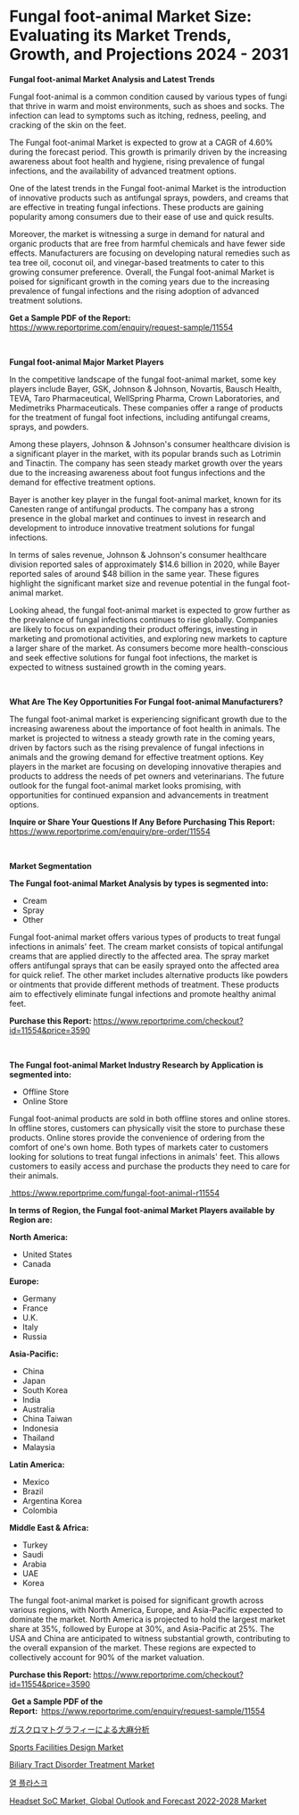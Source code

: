 <p><h1>Fungal foot-animal Market Size: Evaluating its Market Trends, Growth, and Projections 2024 - 2031</h1></p><p><strong>Fungal foot-animal Market Analysis and Latest Trends</strong></p>
<p><p>Fungal foot-animal is a common condition caused by various types of fungi that thrive in warm and moist environments, such as shoes and socks. The infection can lead to symptoms such as itching, redness, peeling, and cracking of the skin on the feet.</p><p>The Fungal foot-animal Market is expected to grow at a CAGR of 4.60% during the forecast period. This growth is primarily driven by the increasing awareness about foot health and hygiene, rising prevalence of fungal infections, and the availability of advanced treatment options.</p><p>One of the latest trends in the Fungal foot-animal Market is the introduction of innovative products such as antifungal sprays, powders, and creams that are effective in treating fungal infections. These products are gaining popularity among consumers due to their ease of use and quick results.</p><p>Moreover, the market is witnessing a surge in demand for natural and organic products that are free from harmful chemicals and have fewer side effects. Manufacturers are focusing on developing natural remedies such as tea tree oil, coconut oil, and vinegar-based treatments to cater to this growing consumer preference. Overall, the Fungal foot-animal Market is poised for significant growth in the coming years due to the increasing prevalence of fungal infections and the rising adoption of advanced treatment solutions.</p></p>
<p><strong>Get a Sample PDF of the Report:&nbsp;</strong> <a href="https://www.reportprime.com/enquiry/request-sample/11554">https://www.reportprime.com/enquiry/request-sample/11554</a></p>
<p>&nbsp;</p>
<p><strong>Fungal foot-animal Major Market Players</strong></p>
<p><p>In the competitive landscape of the fungal foot-animal market, some key players include Bayer, GSK, Johnson & Johnson, Novartis, Bausch Health, TEVA, Taro Pharmaceutical, WellSpring Pharma, Crown Laboratories, and Medimetriks Pharmaceuticals. These companies offer a range of products for the treatment of fungal foot infections, including antifungal creams, sprays, and powders.</p><p>Among these players, Johnson & Johnson's consumer healthcare division is a significant player in the market, with its popular brands such as Lotrimin and Tinactin. The company has seen steady market growth over the years due to the increasing awareness about foot fungus infections and the demand for effective treatment options.</p><p>Bayer is another key player in the fungal foot-animal market, known for its Canesten range of antifungal products. The company has a strong presence in the global market and continues to invest in research and development to introduce innovative treatment solutions for fungal infections.</p><p>In terms of sales revenue, Johnson & Johnson's consumer healthcare division reported sales of approximately $14.6 billion in 2020, while Bayer reported sales of around $48 billion in the same year. These figures highlight the significant market size and revenue potential in the fungal foot-animal market.</p><p>Looking ahead, the fungal foot-animal market is expected to grow further as the prevalence of fungal infections continues to rise globally. Companies are likely to focus on expanding their product offerings, investing in marketing and promotional activities, and exploring new markets to capture a larger share of the market. As consumers become more health-conscious and seek effective solutions for fungal foot infections, the market is expected to witness sustained growth in the coming years.</p></p>
<p>&nbsp;</p>
<p><strong>What Are The Key Opportunities For Fungal foot-animal Manufacturers?</strong></p>
<p><p>The fungal foot-animal market is experiencing significant growth due to the increasing awareness about the importance of foot health in animals. The market is projected to witness a steady growth rate in the coming years, driven by factors such as the rising prevalence of fungal infections in animals and the growing demand for effective treatment options. Key players in the market are focusing on developing innovative therapies and products to address the needs of pet owners and veterinarians. The future outlook for the fungal foot-animal market looks promising, with opportunities for continued expansion and advancements in treatment options.</p></p>
<p><strong>Inquire or Share Your Questions If Any Before Purchasing This Report:</strong> <a href="https://www.reportprime.com/enquiry/pre-order/11554">https://www.reportprime.com/enquiry/pre-order/11554</a></p>
<p>&nbsp;</p>
<p><strong>Market Segmentation</strong></p>
<p><strong>The Fungal foot-animal Market Analysis by types is segmented into:</strong></p>
<p><ul><li>Cream</li><li>Spray</li><li>Other</li></ul></p>
<p><p>Fungal foot-animal market offers various types of products to treat fungal infections in animals' feet. The cream market consists of topical antifungal creams that are applied directly to the affected area. The spray market offers antifungal sprays that can be easily sprayed onto the affected area for quick relief. The other market includes alternative products like powders or ointments that provide different methods of treatment. These products aim to effectively eliminate fungal infections and promote healthy animal feet.</p></p>
<p><strong>Purchase this Report:&nbsp;</strong><a href="https://www.reportprime.com/checkout?id=11554&price=3590">https://www.reportprime.com/checkout?id=11554&price=3590</a></p>
<p>&nbsp;</p>
<p><strong>The Fungal foot-animal Market Industry Research by Application is segmented into:</strong></p>
<p><ul><li>Offline Store</li><li>Online Store</li></ul></p>
<p><p>Fungal foot-animal products are sold in both offline stores and online stores. In offline stores, customers can physically visit the store to purchase these products. Online stores provide the convenience of ordering from the comfort of one's own home. Both types of markets cater to customers looking for solutions to treat fungal infections in animals' feet. This allows customers to easily access and purchase the products they need to care for their animals.</p></p>
<p><a href="https://www.reportprime.com/fungal-foot-animal-r11554">&nbsp;https://www.reportprime.com/fungal-foot-animal-r11554</a></p>
<p><strong>In terms of Region, the Fungal foot-animal Market Players available by Region are:</strong></p>
<p>
    <p> <strong> North America: </strong>
        <ul>
            <li>United States</li>
            <li>Canada</li>
        </ul>
        </p> 
    <p> <strong> Europe: </strong>
        <ul>
            <li>Germany</li>
            <li>France</li>
            <li>U.K.</li>
            <li>Italy</li>
            <li>Russia</li>
        </ul>
        </p> 
    <p> <strong> Asia-Pacific: </strong>
        <ul>
            <li>China</li>
            <li>Japan</li>
            <li>South Korea</li>
            <li>India</li>
            <li>Australia</li>
            <li>China Taiwan</li>
            <li>Indonesia</li>
            <li>Thailand</li>
            <li>Malaysia</li>
        </ul>
        </p> 
    <p> <strong> Latin America: </strong>
        <ul>
            <li>Mexico</li>
            <li>Brazil</li>
            <li>Argentina Korea</li>
            <li>Colombia</li>
        </ul>
        </p> 
    <p> <strong> Middle East & Africa: </strong>
        <ul>
            <li>Turkey</li>
            <li>Saudi</li>
            <li>Arabia</li>
            <li>UAE</li>
            <li>Korea</li>
        </ul>
    </p>
    </p>
<p><p>The fungal foot-animal market is poised for significant growth across various regions, with North America, Europe, and Asia-Pacific expected to dominate the market. North America is projected to hold the largest market share at 35%, followed by Europe at 30%, and Asia-Pacific at 25%. The USA and China are anticipated to witness substantial growth, contributing to the overall expansion of the market. These regions are expected to collectively account for 90% of the market valuation.</p></p>
<p><strong>Purchase this Report: </strong><a href="https://www.reportprime.com/checkout?id=11554&price=3590">https://www.reportprime.com/checkout?id=11554&price=3590</a></p>
<p>&nbsp;<strong>Get a Sample PDF of the Report:&nbsp;&nbsp;</strong><a href="https://www.reportprime.com/enquiry/request-sample/11554">https://www.reportprime.com/enquiry/request-sample/11554</a></p>
<p><strong></strong></p>
<p><p><a href="https://medium.com/@maudward1907/%E3%82%AC%E3%82%B9%E3%82%AF%E3%83%AD%E3%83%9E%E3%83%88%E3%82%B0%E3%83%A9%E3%83%95%E3%82%A3%E3%83%BC%E3%81%AB%E5%9F%BA%E3%81%A5%E3%81%8F%E3%82%AB%E3%83%B3%E3%83%8A%E3%83%93%E3%82%B9%E5%88%86%E6%9E%90%E5%B8%82%E5%A0%B4%E3%81%AE%E6%A6%82%E8%A6%81-%E5%9C%B0%E5%9F%9F%E3%81%AE%E5%B1%95%E6%9C%9B-%E3%81%8A%E3%82%88%E3%81%B32031%E5%B9%B4%E3%81%BE%E3%81%A7%E3%81%AE%E6%9C%9F%E9%96%93%E4%B8%AD%E3%81%AE%E5%B8%82%E5%A0%B4%E4%BA%88%E6%B8%AC%E3%81%AB%E9%96%A2%E3%81%99%E3%82%8B%E7%AB%B6%E4%BA%89%E6%88%A6%E7%95%A5%E3%81%AF-%E5%B9%B4%E5%B9%B3%E5%9D%87%E6%88%90%E9%95%B7%E7%8E%87-cagr-13-2-%E3%81%A7%E6%88%90%E9%95%B7%E3%81%97%E3%81%A6%E3%81%84%E3%81%BE%E3%81%99-dfdd88456a3d">ガスクロマトグラフィーによる大麻分析</a></p><p><a href="https://medium.com/@dorothybrooks53/sports-facilities-design-market-share-size-trends-industry-analysis-report-by-type-by-end-use-fc24dec4a1c7">Sports Facilities Design Market</a></p><p><a href="https://www.linkedin.com/pulse/biliary-tract-disorder-treatment-industry-analysis-report-usb5f?trackingId=mwETq1TVT5s8AggTVnJ%2F7g%3D%3D">Biliary Tract Disorder Treatment Market</a></p><p><a href="https://medium.com/@darianswift1922_33282/%EC%97%B4-%ED%94%8C%EB%9D%BC%EC%8A%A4%ED%81%AC-%EC%8B%9C%EC%9E%A5-%EC%82%B0%EC%97%85-%ED%92%8D%EA%B2%BD-%EC%84%B1%EC%9E%A5-%EA%B6%A4%EC%A0%81-%EB%B0%8F-%EA%B5%AD%EC%A0%9C-%EC%8B%9C%EC%9E%A5-58479c626b21">열 플라스크</a></p><p><a href="https://issuu.com/reportprime-2/docs/headset-soc-market-global-outlook-a_ad0690387e7d89">Headset SoC Market, Global Outlook and Forecast 2022-2028 Market</a></p></p>